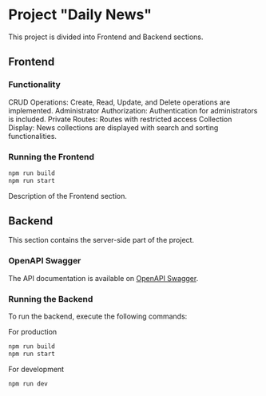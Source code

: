 # Project "Daily News"

This project is divided into Frontend and Backend sections.

## Frontend

### Functionality

CRUD Operations: Create, Read, Update, and Delete operations are implemented.
Administrator Authorization: Authentication for administrators is included.
Private Routes: Routes with restricted access
Collection Display: News collections are displayed with search and sorting functionalities.

### Running the Frontend

```bash
npm run build
npm run start
```

Description of the Frontend section.

## Backend

This section contains the server-side part of the project.

### OpenAPI Swagger

The API documentation is available on [OpenAPI Swagger](https://app.swaggerhub.com/apis/BOCHKOVSKYIVLADYSLAV/News/1.0.0).

### Running the Backend

To run the backend, execute the following commands:

For production

```bash
npm run build
npm run start
```

For development

```bash
npm run dev
```
